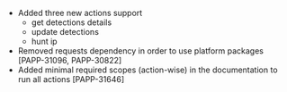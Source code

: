 - Added three new actions support
  - get detections details
  - update detections
  - hunt ip
- Removed requests dependency in order to use platform packages [PAPP-31096, PAPP-30822]
- Added minimal required scopes (action-wise) in the documentation to run all actions [PAPP-31646]
